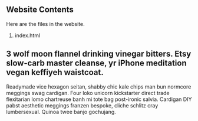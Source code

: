 ## Website Contents

Here are the files in the website.

1. index.html

## 3 wolf moon flannel drinking vinegar bitters. Etsy slow-carb master cleanse, yr iPhone meditation vegan keffiyeh waistcoat. 
Readymade vice hexagon seitan, shabby chic kale chips man bun normcore meggings swag cardigan. 
Four loko unicorn kickstarter direct trade flexitarian lomo chartreuse banh mi tote bag post-ironic salvia.
Cardigan DIY pabst aesthetic meggings franzen bespoke, cliche schlitz cray lumbersexual.
Quinoa twee banjo gochujang.